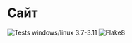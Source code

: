# Сайт
![Tests windows/linux 3.7-3.11](https://github.com/Macropals/MARK01/actions/workflows/django-tests.yml/badge.svg?branch=site)
![Flake8](https://github.com/Macropals/MARK01/actions/workflows/flake8.yml/badge.svg?branch=site)